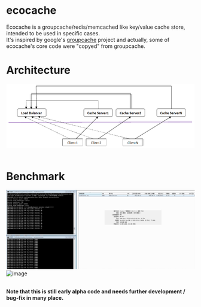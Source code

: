 # ecocache
Ecocache is a groupcache/redis/memcached like key/value cache store, intended to be used in specific cases.</br>
It's inspired by google's [groupcache](https://github.com/golang/groupcache) project and actually, some of ecocache's core code were "copyed" from groupcache.</br>

# Architecture
![image](https://github.com/ecofast/ecocache/blob/master/ecocache.png)</br></br>

# Benchmark
![image](https://github.com/ecofast/ecocache/blob/master/cacheserver_win7.jpg)
![image](https://github.com/ecofast/ecocache/blob/master/cacheserver_centos7.jpg)</br></br>

**Note that this is still early alpha code and needs further development / bug-fix in many place.**
